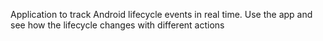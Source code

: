 Application to track Android lifecycle events in real time. Use the app and see how the lifecycle changes with different actions
